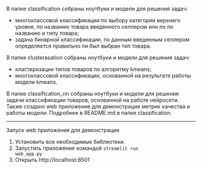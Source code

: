 
В папке classification собраны ноутбуки и модели для решения задач:
  * многоклассовой классификации по выбору категории верхнего уровня, по названию товара введенного селлером или по по названию и типу товара;
  * задача бинарной классификации, по данным введенным селлером определяется правильно ли был выбран тип товара.

В папке clusterasation собраны ноутбуки и модели для решения задач:
* кластеризации типов товаров по алгоритму kmeans;
* многоклассовой классификации, основанной на результате работы модели kmeans.

В папке classification_nn собраны ноутбуки и модели для решения задачи классификации товаров, основанной на работе нейросети.
Также создано web приложение для демонстрации метрик качества и работы модели. Подробнее в README.md в папке classification.



-----------------------------
Запуск web приложения для демонстрации

1. Установить все необходимые библиотеки.
2. Запустить приложение командой
    <code>streamlit run web_app.py</code>
3. Открыть http://localhost:8501
